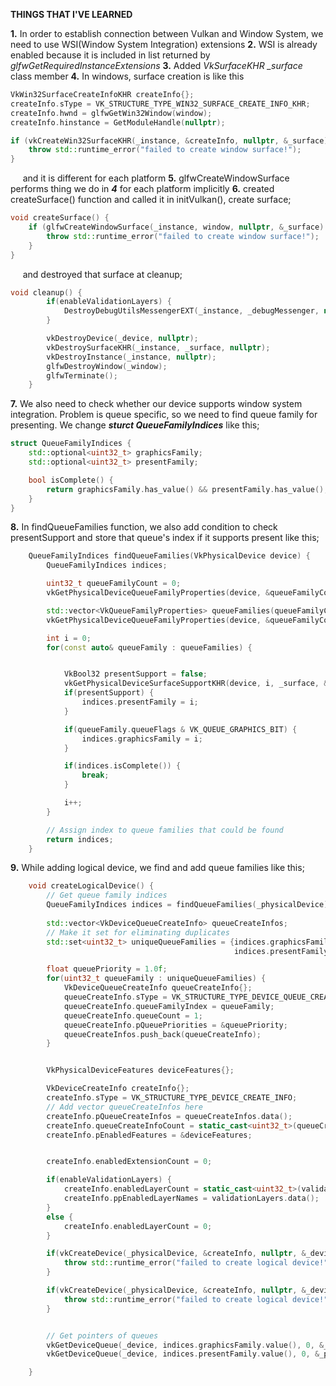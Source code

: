 **THINGS THAT I'VE LEARNED**

**1.** In order to establish connection between Vulkan and Window System, we need to use WSI(Window System Integration) extensions
**2.** WSI is already enabled because it is included in list returned by *glfwGetRequiredInstanceExtensions*
**3.** Added *VkSurfaceKHR _surface* class member
**4.** In windows, surface creation is like this
```c++
VkWin32SurfaceCreateInfoKHR createInfo{};
createInfo.sType = VK_STRUCTURE_TYPE_WIN32_SURFACE_CREATE_INFO_KHR;
createInfo.hwnd = glfwGetWin32Window(window);
createInfo.hinstance = GetModuleHandle(nullptr);

if (vkCreateWin32SurfaceKHR(_instance, &createInfo, nullptr, &_surface) != VK_SUCCESS) {
    throw std::runtime_error("failed to create window surface!");
}
```
&nbsp;&nbsp;&nbsp;&nbsp;&nbsp;and it is different for each platform
**5.** glfwCreateWindowSurface performs thing we do in ***4***  for each platform implicitly
**6.** created createSurface() function and called it in initVulkan(), create surface;
```c++
void createSurface() {
    if (glfwCreateWindowSurface(_instance, window, nullptr, &_surface) != VK_SUCCESS) {
        throw std::runtime_error("failed to create window surface!");
    }
}
```

&nbsp;&nbsp;&nbsp;&nbsp;&nbsp;and destroyed that surface at cleanup;

```c++
void cleanup() {
        if(enableValidationLayers) {
            DestroyDebugUtilsMessengerEXT(_instance, _debugMessenger, nullptr);
        }

        vkDestroyDevice(_device, nullptr);
        vkDestroySurfaceKHR(_instance, _surface, nullptr);
        vkDestroyInstance(_instance, nullptr);
        glfwDestroyWindow(_window);
        glfwTerminate();
    }
```

**7.** We also need to check whether our device supports window system integration. Problem is queue specific, so we need to find queue family for presenting. We change ***sturct QueueFamilyIndices*** like this;

```c++
struct QueueFamilyIndices {
    std::optional<uint32_t> graphicsFamily;
    std::optional<uint32_t> presentFamily;

    bool isComplete() {
        return graphicsFamily.has_value() && presentFamily.has_value();
    }
}
``` 
**8.** In findQueueFamilies function, we also add condition to check presentSupport and store that queue's index if it supports present like this;

```c++
    QueueFamilyIndices findQueueFamilies(VkPhysicalDevice device) {
        QueueFamilyIndices indices;

        uint32_t queueFamilyCount = 0;
        vkGetPhysicalDeviceQueueFamilyProperties(device, &queueFamilyCount, nullptr);

        std::vector<VkQueueFamilyProperties> queueFamilies(queueFamilyCount);
        vkGetPhysicalDeviceQueueFamilyProperties(device, &queueFamilyCount, queueFamilies.data());

        int i = 0;
        for(const auto& queueFamily : queueFamilies) {


            VkBool32 presentSupport = false;
            vkGetPhysicalDeviceSurfaceSupportKHR(device, i, _surface, &presentSupport);
            if(presentSupport) {
                indices.presentFamily = i;
            }

            if(queueFamily.queueFlags & VK_QUEUE_GRAPHICS_BIT) {
                indices.graphicsFamily = i;
            }

            if(indices.isComplete()) {
                break;
            }

            i++;
        }

        // Assign index to queue families that could be found
        return indices;
    }
```
**9.** While adding logical device, we find and add queue families like this;

```c++
    void createLogicalDevice() {
        // Get queue family indices
        QueueFamilyIndices indices = findQueueFamilies(_physicalDevice);
        
        std::vector<VkDeviceQueueCreateInfo> queueCreateInfos;
        // Make it set for eliminating duplicates
        std::set<uint32_t> uniqueQueueFamilies = {indices.graphicsFamily.value(),
                                                  indices.presentFamily.value()};

        float queuePriority = 1.0f;
        for(uint32_t queueFamily : uniqueQueueFamilies) {
            VkDeviceQueueCreateInfo queueCreateInfo{};
            queueCreateInfo.sType = VK_STRUCTURE_TYPE_DEVICE_QUEUE_CREATE_INFO;
            queueCreateInfo.queueFamilyIndex = queueFamily;
            queueCreateInfo.queueCount = 1;
            queueCreateInfo.pQueuePriorities = &queuePriority;
            queueCreateInfos.push_back(queueCreateInfo);
        }


        VkPhysicalDeviceFeatures deviceFeatures{};

        VkDeviceCreateInfo createInfo{};
        createInfo.sType = VK_STRUCTURE_TYPE_DEVICE_CREATE_INFO;
        // Add vector queueCreateInfos here
        createInfo.pQueueCreateInfos = queueCreateInfos.data();
        createInfo.queueCreateInfoCount = static_cast<uint32_t>(queueCreateInfos.size());
        createInfo.pEnabledFeatures = &deviceFeatures;


        createInfo.enabledExtensionCount = 0;

        if(enableValidationLayers) {
            createInfo.enabledLayerCount = static_cast<uint32_t>(validationLayers.size());
            createInfo.ppEnabledLayerNames = validationLayers.data();
        }
        else {
            createInfo.enabledLayerCount = 0;
        }

        if(vkCreateDevice(_physicalDevice, &createInfo, nullptr, &_device) != VK_SUCCESS) {
            throw std::runtime_error("failed to create logical device!");
        }

        if(vkCreateDevice(_physicalDevice, &createInfo, nullptr, &_device) != VK_SUCCESS) {
            throw std::runtime_error("failed to create logical device!");
        }


        // Get pointers of queues
        vkGetDeviceQueue(_device, indices.graphicsFamily.value(), 0, &_graphicsQueue);
        vkGetDeviceQueue(_device, indices.presentFamily.value(), 0, &_presentQueue);

    }

```